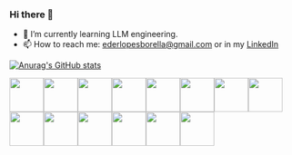 ### Hi there 👋

- 🌱 I’m currently learning LLM engineering.
- 📫 How to reach me: ederlopesborella@gmail.com or in my <a href="https://www.linkedin.com/in/eder-borella">LinkedIn</a>

[![Anurag's GitHub stats](https://github-readme-stats.vercel.app/api?username=EderBorella)](https://github.com/anuraghazra/github-readme-stats)

<img src="https://user-images.githubusercontent.com/94374354/202450147-cfd51e19-6d1b-49df-b834-890d17945197.png" width="60" height="60" /><img src="https://cdn.freebiesupply.com/logos/large/2x/dotnet-logo-png-transparent.png" width="60" height="60" /><img src="https://upload.wikimedia.org/wikipedia/commons/4/4f/Csharp_Logo.png" width="60" height="60" /><img src="https://user-images.githubusercontent.com/94374354/202450261-41f7c6c3-01e5-477a-9bec-5fadcf2508a7.png" width="60" height="60" /><img src="https://user-images.githubusercontent.com/94374354/202450364-1cba09ea-7dd3-41f6-adc1-02384724e656.png" width="60" height="60" /><img src="https://user-images.githubusercontent.com/94374354/202450432-9721384d-7ffa-4c5a-8976-7cd765d85a00.png" width="60" height="60" /><img src="https://user-images.githubusercontent.com/94374354/202450767-3c99cd10-a690-4cc2-912d-94caffe7c964.png" width="60" height="60" /><img src="https://user-images.githubusercontent.com/94374354/202450842-16ee6af7-de9a-44cd-bb4f-5685edf8c2bc.png" width="60" height="60" /><img src="https://user-images.githubusercontent.com/94374354/202451005-89819ece-f4c2-4523-b3c5-e724464ad633.png" width="60" height="60" /><img src="https://user-images.githubusercontent.com/94374354/202451105-33157685-5e55-45d1-8d7b-34e2d689c5f9.png" width="60" height="60" /><img src="https://user-images.githubusercontent.com/94374354/202451520-1c1a5b4e-c055-4153-a0f0-1f4845a589f7.png" width="60" height="60" /><img src="https://user-images.githubusercontent.com/94374354/202452507-2e90666e-ab12-45a9-943a-0472b98a18a0.png" width="60" height="60" /><img src="https://user-images.githubusercontent.com/94374354/202452828-24f091ec-6980-4dff-8a8c-7ea1e63ce9b4.png" width="60" height="60" /><img src="https://user-images.githubusercontent.com/94374354/202453149-e01cd290-b044-482e-b470-73ea8ae180ab.png" width="60" height="60" />

<!--

- 🔭 I’m currently working on ...
- 🌱 I’m currently learning ...
- 👯 I’m looking to collaborate on ...
- 🤔 I’m looking for help with ...
- 💬 Ask me about ...
- 📫 How to reach me: ...
- 😄 Pronouns: ...
- ⚡ Fun fact: ...
-->
